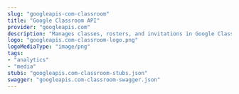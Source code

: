 ```yaml
---
slug: "googleapis-com-classroom"
title: "Google Classroom API"
provider: "googleapis.com"
description: "Manages classes, rosters, and invitations in Google Classroom."
logo: "googleapis.com-classroom-logo.png"
logoMediaType: "image/png"
tags:
- "analytics"
- "media"
stubs: "googleapis.com-classroom-stubs.json"
swagger: "googleapis.com-classroom-swagger.json"
---
```

